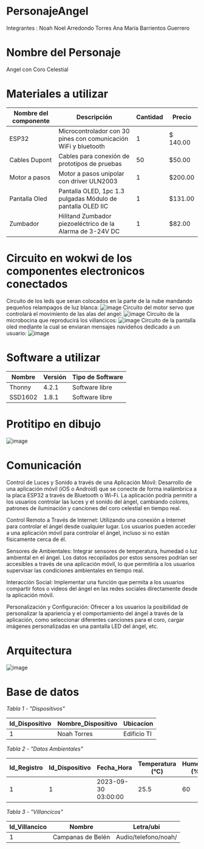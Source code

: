 # PersonajeAngel
Integrantes : 
Noah Noel Arredondo Torres 
Ana María Barrientos Guerrero

# Nombre del Personaje
Angel con Coro Celestial

# Materiales a utilizar

| Nombre del componente| Descripción| Cantidad| Precio|
|--|--|--|--|
| ESP32 | Microcontrolador con 30 pines con comunicación WiFi y bluetooth|1 |$ 140.00|
|Cables Dupont| Cables para conexión de prototipos de pruebas | 50 |$50.00|
|Motor a pasos | Motor a pasos unipolar con driver ULN2003 | 1 |$200.00|
|Pantalla Oled| Pantalla OLED, 1pc 1.3 pulgadas Módulo de pantalla OLED IIC | 1 |$131.00|
|Zumbador| Hilitand Zumbador piezoeléctrico de la Alarma de 3-24V DC|1|$82.00|


# Circuito en wokwi de los componentes electronicos conectados
Circuito de los leds que seran colocados en la parte de la nube mandando pequeños relampagos de luz blanca:
![image](https://github.com/danonino25/PersonajeNavidenio/assets/116208398/3896cf5d-e03a-46a2-9dc1-40ca80c3e63d)
Circuito del motor servo que controlará el movimiento de las alas del angel:
![image](https://github.com/danonino25/PersonajeNavidenio/assets/116208398/0f3e7187-bd71-481d-ac5f-33e8dd06880a)
Circuito de la microbocina que reproducirá los villancicos:
![image](https://github.com/danonino25/PersonajeNavidenio/assets/116208398/1972b424-c15d-432c-90a9-aab5b3313cee)
Circuito de la pantalla oled mediante la cual se enviaran mensajes navideños dedicado a un usuario:
![image](https://github.com/danonino25/PersonajeNavidenio/assets/116208398/9e5fb99e-f8e2-4a8b-97ef-63234ee9a77b)




# Software a utilizar 

|Nombre| Versión|Tipo de Software|
|--|--|--|
| Thonny | 4.2.1 | Software libre|
SSD1602| 1.8.1 |Software libre|

# Protitipo en dibujo
![image](https://github.com/danonino25/PersonajeNavidenio/assets/116208398/68ab59dc-b2ba-465e-91b5-eedde4628fdd)

# Comunicación
Control de Luces y Sonido a través de una Aplicación Móvil: Desarrollo de una aplicación móvil (iOS o Android) que se conecte de forma inalámbrica a la placa ESP32 a través de Bluetooth o Wi-Fi. La aplicación podría permitir a los usuarios controlar las luces y el sonido del ángel, cambiando colores, patrones de iluminación y canciones del coro celestial en tiempo real.

Control Remoto a Través de Internet: Utilizando una conexión a Internet para controlar el ángel desde cualquier lugar. Los usuarios pueden acceder a una aplicación móvil para controlar el ángel, incluso si no están físicamente cerca de él.

Sensores de Ambientales: Integrar sensores de temperatura, humedad o luz ambiental en el ángel. Los datos recopilados por estos sensores podrían ser accesibles a través de una aplicación móvil, lo que permitiría a los usuarios supervisar las condiciones ambientales en tiempo real.

Interacción Social: Implementar una función que permita a los usuarios compartir fotos o videos del ángel en las redes sociales directamente desde la aplicación móvil.

Personalización y Configuración: Ofrecer a los usuarios la posibilidad de personalizar la apariencia y el comportamiento del ángel a través de la aplicación, como seleccionar diferentes canciones para el coro, cargar imágenes personalizadas en una pantalla LED del ángel, etc.

# Arquitectura
![image](https://github.com/danonino25/PersonajeNavidenio/assets/116208398/8535edaf-f474-4d8b-a905-5107202d5360)


# Base de datos 

*Tabla 1 - "Dispositivos"*
  
  | Id_Dispositivo | Nombre_Dispositivo | Ubicacíon |
  |--|--|--|
  |1 | Noah Torres | Edificio TI|

 *Tabla 2 - "Datos Ambientales"*

   | Id_Registro | Id_Dispositivo | Fecha_Hora | Temperatura (°C) |Humedad (%)| Luminocidad(lux) | Estado |
   |--|--|--|--|--|--|--|
   | 1 | 1 | 2023-09-30 03:00:00 | 25.5 | 60 | 100 | Normal|

*Tabla 3 - "Villancicos"*
  
   | Id_Villancico | Nombre | Letra/ubi |
   |--|--|--|
   |1 | Campanas de Belén | Audio/telefono/noah/|
    
    
  
